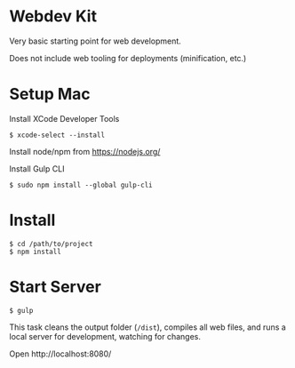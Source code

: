 # Webdev Kit

Very basic starting point for web development.

Does not include web tooling for deployments (minification, etc.)

# Setup Mac

Install XCode Developer Tools

	$ xcode-select --install

Install node/npm from https://nodejs.org/

Install Gulp CLI

	$ sudo npm install --global gulp-cli

# Install

    $ cd /path/to/project
    $ npm install

# Start Server

	$ gulp

This task cleans the output folder (`/dist`), compiles all web files, and runs a local server for development, watching for changes.

Open http://localhost:8080/